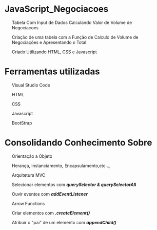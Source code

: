 # JavaScript_Negociacoes

<ul>Tabela Com Input de Dados Calculando Valor de Volume de Negociacoes</ul>
<ul>Criação de uma tabela com a Função de Calculo de Volume de Negociações e Apresentando o Total</ul>
<ul>Criado Utilizando HTML, CSS e Javascript</ul>

# Ferramentas utilizadas
<ul>Visual Studio Code</ul>
<ul>HTML</ul>
<ul>CSS</ul>
<ul>Javascript</ul>
<ul>BootStrap</ul>

# Consolidando Conhecimento Sobre
<ul>Orientação a Objeto</ul>
<ul>Herança, Instanciamento, Encapsulamento,etc...,</ul>
<ul>Arquitetura MVC</ul>
<ul>Selecionar elementos com <em><strong>querySelector & querySelectorAll</strong></em></ul>
<ul>Ouvir eventos com <em><strong>addEventListener</strong></em></ul>
<ul>Arrow Functions</ul>
<ul>Criar elementos com <em><strong>.createElement()</strong></em></ul>
<ul>Atribuir o "pai" de um elemento com <em><strong>appendChild()</strong></em></ul>
